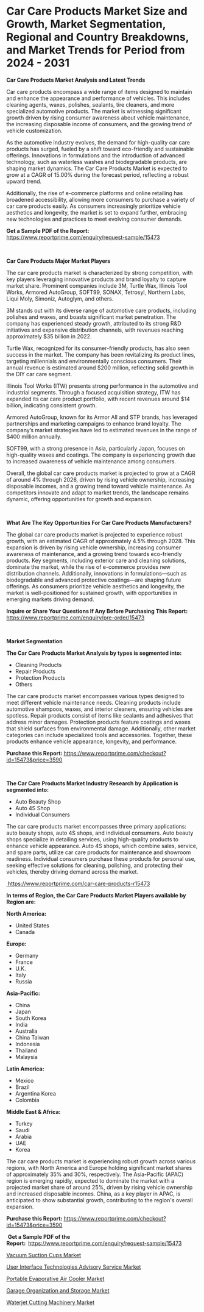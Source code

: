 <p><h1>Car Care Products Market Size and Growth, Market Segmentation, Regional and Country Breakdowns, and Market Trends for Period from 2024 -  2031</h1></p><p><strong>Car Care Products Market Analysis and Latest Trends</strong></p>
<p><p>Car care products encompass a wide range of items designed to maintain and enhance the appearance and performance of vehicles. This includes cleaning agents, waxes, polishes, sealants, tire cleaners, and more specialized automotive products. The market is witnessing significant growth driven by rising consumer awareness about vehicle maintenance, the increasing disposable income of consumers, and the growing trend of vehicle customization.</p><p>As the automotive industry evolves, the demand for high-quality car care products has surged, fueled by a shift toward eco-friendly and sustainable offerings. Innovations in formulations and the introduction of advanced technology, such as waterless washes and biodegradable products, are shaping market dynamics. The Car Care Products Market is expected to grow at a CAGR of 15.00% during the forecast period, reflecting a robust upward trend.</p><p>Additionally, the rise of e-commerce platforms and online retailing has broadened accessibility, allowing more consumers to purchase a variety of car care products easily. As consumers increasingly prioritize vehicle aesthetics and longevity, the market is set to expand further, embracing new technologies and practices to meet evolving consumer demands.</p></p>
<p><strong>Get a Sample PDF of the Report:&nbsp;</strong> <a href="https://www.reportprime.com/enquiry/request-sample/15473?utm_campaign=1186&utm_medium=2&utm_source=Github&utm_content=ia&utm_term=02102024&utm_id=car-care-products">https://www.reportprime.com/enquiry/request-sample/15473</a></p>
<p>&nbsp;</p>
<p><strong>Car Care Products Major Market Players</strong></p>
<p><p>The car care products market is characterized by strong competition, with key players leveraging innovative products and brand loyalty to capture market share. Prominent companies include 3M, Turtle Wax, Illinois Tool Works, Armored AutoGroup, SOFT99, SONAX, Tetrosyl, Northern Labs, Liqui Moly, Simoniz, Autoglym, and others. </p><p>3M stands out with its diverse range of automotive care products, including polishes and waxes, and boasts significant market penetration. The company has experienced steady growth, attributed to its strong R&D initiatives and expansive distribution channels, with revenues reaching approximately $35 billion in 2022.</p><p>Turtle Wax, recognized for its consumer-friendly products, has also seen success in the market. The company has been revitalizing its product lines, targeting millennials and environmentally conscious consumers. Their annual revenue is estimated around $200 million, reflecting solid growth in the DIY car care segment.</p><p>Illinois Tool Works (ITW) presents strong performance in the automotive and industrial segments. Through a focused acquisition strategy, ITW has expanded its car care product portfolio, with recent revenues around $14 billion, indicating consistent growth.</p><p>Armored AutoGroup, known for its Armor All and STP brands, has leveraged partnerships and marketing campaigns to enhance brand loyalty. The company’s market strategies have led to estimated revenues in the range of $400 million annually.</p><p>SOFT99, with a strong presence in Asia, particularly Japan, focuses on high-quality waxes and coatings. The company is experiencing growth due to increased awareness of vehicle maintenance among consumers.</p><p>Overall, the global car care products market is projected to grow at a CAGR of around 4% through 2026, driven by rising vehicle ownership, increasing disposable incomes, and a growing trend toward vehicle maintenance. As competitors innovate and adapt to market trends, the landscape remains dynamic, offering opportunities for growth and expansion.</p></p>
<p>&nbsp;</p>
<p><strong>What Are The Key Opportunities For Car Care Products Manufacturers?</strong></p>
<p><p>The global car care products market is projected to experience robust growth, with an estimated CAGR of approximately 4.5% through 2028. This expansion is driven by rising vehicle ownership, increasing consumer awareness of maintenance, and a growing trend towards eco-friendly products. Key segments, including exterior care and cleaning solutions, dominate the market, while the rise of e-commerce provides new distribution channels. Additionally, innovations in formulations—such as biodegradable and advanced protective coatings—are shaping future offerings. As consumers prioritize vehicle aesthetics and longevity, the market is well-positioned for sustained growth, with opportunities in emerging markets driving demand.</p></p>
<p><strong>Inquire or Share Your Questions If Any Before Purchasing This Report:</strong> <a href="https://www.reportprime.com/enquiry/pre-order/15473?utm_campaign=1186&utm_medium=2&utm_source=Github&utm_content=ia&utm_term=02102024&utm_id=car-care-products">https://www.reportprime.com/enquiry/pre-order/15473</a></p>
<p>&nbsp;</p>
<p><strong>Market Segmentation</strong></p>
<p><strong>The Car Care Products Market Analysis by types is segmented into:</strong></p>
<p><ul><li>Cleaning Products</li><li>Repair Products</li><li>Protection Products</li><li>Others</li></ul></p>
<p><p>The car care products market encompasses various types designed to meet different vehicle maintenance needs. Cleaning products include automotive shampoos, waxes, and interior cleaners, ensuring vehicles are spotless. Repair products consist of items like sealants and adhesives that address minor damages. Protection products feature coatings and waxes that shield surfaces from environmental damage. Additionally, other market categories can include specialized tools and accessories. Together, these products enhance vehicle appearance, longevity, and performance.</p></p>
<p><strong>Purchase this Report:&nbsp;</strong><a href="https://www.reportprime.com/checkout?id=15473&price=3590&utm_campaign=1186&utm_medium=2&utm_source=Github&utm_content=ia&utm_term=02102024&utm_id=car-care-products">https://www.reportprime.com/checkout?id=15473&price=3590</a></p>
<p>&nbsp;</p>
<p><strong>The Car Care Products Market Industry Research by Application is segmented into:</strong></p>
<p><ul><li>Auto Beauty Shop</li><li>Auto 4S Shop</li><li>Individual Consumers</li></ul></p>
<p><p>The car care products market encompasses three primary applications: auto beauty shops, auto 4S shops, and individual consumers. Auto beauty shops specialize in detailing services, using high-quality products to enhance vehicle appearance. Auto 4S shops, which combine sales, service, and spare parts, utilize car care products for maintenance and showroom readiness. Individual consumers purchase these products for personal use, seeking effective solutions for cleaning, polishing, and protecting their vehicles, thereby driving demand across the market.</p></p>
<p><a href="https://www.reportprime.com/car-care-products-r15473?utm_campaign=1186&utm_medium=2&utm_source=Github&utm_content=ia&utm_term=02102024&utm_id=car-care-products">&nbsp;https://www.reportprime.com/car-care-products-r15473</a></p>
<p><strong>In terms of Region, the Car Care Products Market Players available by Region are:</strong></p>
<p>
    <p> <strong> North America: </strong>
        <ul>
            <li>United States</li>
            <li>Canada</li>
        </ul>
        </p> 
    <p> <strong> Europe: </strong>
        <ul>
            <li>Germany</li>
            <li>France</li>
            <li>U.K.</li>
            <li>Italy</li>
            <li>Russia</li>
        </ul>
        </p> 
    <p> <strong> Asia-Pacific: </strong>
        <ul>
            <li>China</li>
            <li>Japan</li>
            <li>South Korea</li>
            <li>India</li>
            <li>Australia</li>
            <li>China Taiwan</li>
            <li>Indonesia</li>
            <li>Thailand</li>
            <li>Malaysia</li>
        </ul>
        </p> 
    <p> <strong> Latin America: </strong>
        <ul>
            <li>Mexico</li>
            <li>Brazil</li>
            <li>Argentina Korea</li>
            <li>Colombia</li>
        </ul>
        </p> 
    <p> <strong> Middle East & Africa: </strong>
        <ul>
            <li>Turkey</li>
            <li>Saudi</li>
            <li>Arabia</li>
            <li>UAE</li>
            <li>Korea</li>
        </ul>
    </p>
    </p>
<p><p>The car care products market is experiencing robust growth across various regions, with North America and Europe holding significant market shares of approximately 35% and 30%, respectively. The Asia-Pacific (APAC) region is emerging rapidly, expected to dominate the market with a projected market share of around 25%, driven by rising vehicle ownership and increased disposable incomes. China, as a key player in APAC, is anticipated to show substantial growth, contributing to the region's overall expansion.</p></p>
<p><strong>Purchase this Report: </strong><a href="https://www.reportprime.com/checkout?id=15473&price=3590&utm_campaign=1186&utm_medium=2&utm_source=Github&utm_content=ia&utm_term=02102024&utm_id=car-care-products">https://www.reportprime.com/checkout?id=15473&price=3590</a></p>
<p>&nbsp;<strong>Get a Sample PDF of the Report:&nbsp;&nbsp;</strong><a href="https://www.reportprime.com/enquiry/request-sample/15473?utm_campaign=1186&utm_medium=2&utm_source=Github&utm_content=ia&utm_term=02102024&utm_id=car-care-products">https://www.reportprime.com/enquiry/request-sample/15473</a></p>
<p><strong></strong></p>
<p><p><a href="https://www.linkedin.com/pulse/vacuum-suction-cups-market-transformation-growth-forecasts-driving-dzbgc?utm_campaign=1186&utm_medium=2&utm_source=Github&utm_content=ia&utm_term=02102024&utm_id=car-care-products">Vacuum Suction Cups Market</a></p><p><a href="https://issuu.com/reportprime-2/docs/user-interface-technologies-advisor_55d6cfebd3f54d?utm_campaign=1186&utm_medium=2&utm_source=Github&utm_content=ia&utm_term=02102024&utm_id=car-care-products">User Interface Technologies Advisory Service Market</a></p><p><a href="https://www.linkedin.com/pulse/portable-evaporative-air-cooler-market-size-share-analysis--r8yjc?utm_campaign=1186&utm_medium=2&utm_source=Github&utm_content=ia&utm_term=02102024&utm_id=car-care-products">Portable Evaporative Air Cooler Market</a></p><p><a href="https://issuu.com/reportprime-2/docs/garage-organization-and-storage-mar_1ab87d4840d05a?utm_campaign=1186&utm_medium=2&utm_source=Github&utm_content=ia&utm_term=02102024&utm_id=car-care-products">Garage Organization and Storage Market</a></p><p><a href="https://www.linkedin.com/pulse/global-waterjet-cutting-machinery-industry-analysis-oghgc?utm_campaign=1186&utm_medium=2&utm_source=Github&utm_content=ia&utm_term=02102024&utm_id=car-care-products">Waterjet Cutting Machinery Market</a></p></p>